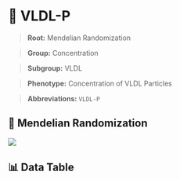 # 🧪 VLDL-P

> **Root:** Mendelian Randomization

> **Group:** Concentration  

> **Subgroup:** VLDL

> **Phenotype:** Concentration of VLDL Particles  

> **Abbreviations:** `VLDL-P`

## 🧬 Mendelian Randomization  

<img src="/MR/Figures/Inverse/VLDL-P.png"/>


## 📊 Data Table


<CsvTableMRI src="/MR/Data/Inverse/VLDL-P.csv"/>
